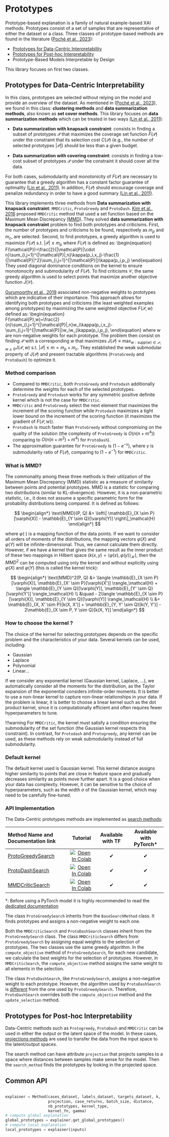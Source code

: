 # Prototypes
Prototype-based explanation is a family of natural example-based XAI methods. Prototypes consist of a set of samples that are representative of either the dataset or a class. Three classes of prototype-based methods are found in the literature ([Poché et al., 2023](https://hal.science/hal-04117520/document)): 

- [Prototypes for Data-Centric Interpretability](#prototypes-for-data-centric-interpretability)
- [Prototypes for Post-hoc Interpretability](#prototypes-for-post-hoc-interpretability)
- Prototype-Based Models Interpretable by Design

This library focuses on first two classes.

## Prototypes for Data-Centric Interpretability
In this class, prototypes are selected without relying on the model and provide an overview of
the dataset. As mentioned in ([Poché et al., 2023](https://hal.science/hal-04117520/document)), we found in this class: **clustering methods** and **data summarization methods**, also known as **set cover methods**. This library focuses on **data summarization methods** which can be treated in two ways [(Lin et al., 2011)](https://aclanthology.org/P11-1052.pdf): 

- **Data summarization with knapsack constraint**: 
consists in finding a subset of prototypes $\mathcal{P}$ that maximizes the coverage set function $F(\mathcal{P})$ under the constraint that its selection cost $C(\mathcal{P})$ (e.g., the number of selected prototypes $|\mathcal{P}|$) should be less than a given budget. 

- **Data summarization with covering constraint**:
consists in finding a low-cost subset  of prototypes $\mathcal{P}$ under the constraint it should cover all the data. 

For both cases, submodularity and monotonicity of $F(\mathcal{P})$ are necessary to guarantee that a greedy algorithm has a constant factor guarantee of optimality [(Lin et al., 2011)](https://aclanthology.org/P11-1052.pdf). In addition, $F(\mathcal{P})$ should encourage coverage and penalize redundancy in order to have a good summary [(Lin et al., 2011)](https://aclanthology.org/P11-1052.pdf).

This library implements three methods from **Data summarization with knapsack constraint**: `MMDCritic`, `ProtoGreedy` and `ProtoDash`.
[Kim et al., 2016](https://proceedings.neurips.cc/paper_files/paper/2016/file/5680522b8e2bb01943234bce7bf84534-Paper.pdf) proposed `MMDCritic` method that used a set function based on the Maximum Mean Discrepancy [(MMD)](#what-is-mmd). They solved **data summarization with knapsack constraint** problem to find both prototypes and criticisms. First, the number of prototypes and criticisms to be found, respectively as $m_p$ and $m_c$, are selected. Second, to find prototypes, a greedy algorithm is used to maximize $F(\mathcal{P})$ s.t. $|\mathcal{P}| \le m_p$ where $F(\mathcal{P})$ is defined as:
\begin{equation}
    F(\mathcal{P})=\frac{2}{|\mathcal{P}|\cdot n}\sum_{i,j=1}^{|\mathcal{P}|,n}\kappa(p_i,x_j)-\frac{1}{|\mathcal{P}|^2}\sum_{i,j=1}^{|\mathcal{P}|}\kappa(p_i,p_j)
\end{equation}
They used diagonal dominance conditions on the kernel to ensure monotonocity and submodularity of $F(\mathcal{P})$. To find criticisms $\mathcal{C}$, the same greedy algorithm is used to select points that maximize another objective function $J(\mathcal{C})$. 

[Gurumoorthy et al., 2019](https://arxiv.org/pdf/1707.01212) associated non-negative weights to prototypes which are indicative of their importance. This approach allows for identifying both prototypes and criticisms (the least weighted examples among prototypes) by maximizing the same weighted objective $F(\mathcal{P},w)$ defined as:
\begin{equation}   
F(\mathcal{P},w)=\frac{2}{n}\sum_{i,j=1}^{|\mathcal{P}|,n}w_i\kappa(p_i,x_j)-\sum_{i,j=1}^{|\mathcal{P}|}w_iw_j\kappa(p_i,p_j),
\end{equation}
where $w$ are non-negative weights for each prototype. The problem then consist on finding $\mathcal{P}$ with a corresponding $w$ that maximizes $J(\mathcal{P}) \equiv \max_{w:supp(w)\in \mathcal{P},w\ge 0} J(\mathcal{P},w)$ s.t. $|\mathcal{P}| \leq m=m_p+m_c$. They established the weak submodular property of $J(\mathcal{P})$ and present tractable algorithms (`ProtoGreedy` and `ProtoDash`) to optimize it. 

### Method comparison

- Compared to `MMDCritic`, both `ProtoGreedy` and `Protodash` additionally determine the weights for each of the selected prototypes. 
- `ProtoGreedy` and `Protodash` works for any symmetric positive definite kernel which is not the case for `MMDCritic`. 
- `MMDCritic` and `ProtoGreedy` select the next element that maximizes the increment of the scoring function while `Protodash` maximizes a tight lower bound on the increment of the scoring function (it maximizes the gradient of $F(\mathcal{P},w)$).
- `ProtoDash` is much faster than `ProtoGreedy` without compromising on the quality of the solution (the complexity of `ProtoGreedy` is $O(n(n+m^4))$ comparing to $O(n(n+m^2)+m^4)$ for `ProtoDash`). 
- The approximation guarantee for `ProtoGreedy` is $(1-e^{-\gamma})$, where $\gamma$ is submodularity ratio of $F(\mathcal{P})$, comparing to $(1-e^{-1})$ for `MMDCritic`.

### What is MMD?
The commonality among these three methods is their utilization of the Maximum Mean Discrepancy (MMD) statistic as a measure of similarity between points and potential prototypes. MMD is a statistic for comparing two distributions (similar to KL-divergence). However, it is a non-parametric statistic, i.e., it does not assume a specific parametric form for the probability distributions being compared. It is defined as follows:

$$
\begin{align*}
\text{MMD}(P, Q) &= \left\| \mathbb{E}_{X \sim P}[\varphi(X)] - \mathbb{E}_{Y \sim Q}[\varphi(Y)] \right\|_\mathcal{H}
\end{align*}
$$

where $\varphi(\cdot)$ is a mapping function of the data points. If we want to consider all orders of moments of the distributions, the mapping vectors $\varphi(X)$ and $\varphi(Y)$ will be infinite-dimensional. Thus, we cannot calculate them directly. However, if we have a kernel that gives the same result as the inner product of these two mappings in Hilbert space ($k(x, y) = \langle \varphi(x), \varphi(y) \rangle_\mathcal{H}$), then the $MMD^2$ can be computed using only the kernel and without explicitly using $\varphi(X)$ and $\varphi(Y)$ (this is called the kernel trick):

$$
\begin{align*}
\text{MMD}^2(P, Q) &= \langle \mathbb{E}_{X \sim P}[\varphi(X)], \mathbb{E}_{X' \sim P}[\varphi(X')] \rangle_\mathcal{H} + \langle \mathbb{E}_{Y \sim Q}[\varphi(Y)], \mathbb{E}_{Y' \sim Q}[\varphi(Y')] \rangle_\mathcal{H} \\
&\quad - 2\langle \mathbb{E}_{X \sim P}[\varphi(X)], \mathbb{E}_{Y \sim Q}[\varphi(Y)] \rangle_\mathcal{H} \\
&= \mathbb{E}_{X, X' \sim P}[k(X, X')] + \mathbb{E}_{Y, Y' \sim Q}[k(Y, Y')] - 2\mathbb{E}_{X \sim P, Y \sim Q}[k(X, Y)]
\end{align*}
$$

### How to choose the kernel ?
The choice of the kernel for selecting prototypes depends on the specific problem and the characteristics of your data. Several kernels can be used, including:

- Gaussian
- Laplace
- Polynomial
- Linear...

If we consider any exponential kernel (Gaussian kernel, Laplace, ...), we automatically consider all the moments for the distribution, as the Taylor expansion of the exponential considers infinite-order moments. It is better to use a non-linear kernel to capture non-linear relationships in your data. If the problem is linear, it is better to choose a linear kernel such as the dot product kernel, since it is computationally efficient and often requires fewer hyperparameters to tune.

!!!warning
    For `MMDCritic`, the kernel must satisfy a condition ensuring the submodularity of the set function (the Gaussian kernel respects this constraint). In contrast, for `Protodash` and `Protogreedy`, any kernel can be used, as these methods rely on weak submodularity instead of full submodularity.

### Default kernel
The default kernel used is Gaussian kernel. This kernel distance assigns higher similarity to points that are close in feature space and gradually decreases similarity as points move further apart. It is a good choice when your data has complexity. However, it can be sensitive to the choice of hyperparameters, such as the width $\sigma$ of the Gaussian kernel, which may need to be carefully fine-tuned.

### API Implementation

The Data-Centric prototypes methods are implemented as [search methods](../../search_methods/):

| Method Name and Documentation link     | **Tutorial**             | Available with TF | Available with PyTorch* |
|:-------------------------------------- | :----------------------: | :---------------: | :---------------------: |
| [ProtoGreedySearch](../proto_greedy/)  | [![Open In Colab](https://colab.research.google.com/assets/colab-badge.svg)](https://colab.research.google.com/drive/1-bUvXxzWrBqLLfS_4TvErcEfyzymTVGz) | ✔ | ✔ |
| [ProtoDashSearch](../proto_dash/)               | [![Open In Colab](https://colab.research.google.com/assets/colab-badge.svg)](https://colab.research.google.com/drive/1-bUvXxzWrBqLLfS_4TvErcEfyzymTVGz) | ✔ | ✔ |
| [MMDCriticSearch](../mmd_critic/)   | [![Open In Colab](https://colab.research.google.com/assets/colab-badge.svg)](https://colab.research.google.com/drive/1-bUvXxzWrBqLLfS_4TvErcEfyzymTVGz) | ✔ | ✔ |

*: Before using a PyTorch model it is highly recommended to read the [dedicated documentation](../pytorch/)

The class `ProtoGreedySearch` inherits from the `BaseSearchMethod` class. It finds prototypes and assigns a non-negative weight to each one.

Both the `MMDCriticSearch` and `ProtoDashSearch` classes inherit from the `ProtoGreedySearch` class. The class `MMDCriticSearch` differs from `ProtoGreedySearch` by assigning equal weights to the selection of prototypes. The two classes use the same greedy algorithm. In the `compute_objective` method of `ProtoGreedySearch`, for each new candidate, we calculate the best weights for the selection of prototypes. However, in `MMDCriticSearch`, the `compute_objective` method assigns the same weight to all elements in the selection.

The class `ProtoDashSearch`, like `ProtoGreedySearch`, assigns a non-negative weight to each prototype. However, the algorithm used by `ProtoDashSearch` is [different](#method-comparison) from the one used by `ProtoGreedySearch`. Therefore, `ProtoDashSearch` overrides both the `compute_objective` method and the `update_selection` method.

## Prototypes for Post-hoc Interpretability

Data-Centric methods such as `Protogreedy`, `ProtoDash` and `MMDCritic` can be used in either the output or the latent space of the model. In these cases, [projections methods](../../projections/) are used to transfer the data from the input space to the latent/output spaces.

The search method can have attribute `projection` that projects samples to a space where distances between samples make sense for the model. Then the `search_method` finds the prototypes by looking in the projected space.

## Common API ##

```python

explainer = Method(cases_dataset, labels_dataset, targets_dataset, k, 
                   projection, case_returns, batch_size, distance, 
                   nb_prototypes, kernel_type, 
                   kernel_fn, gamma)
# compute global explanation
global_prototypes = explainer.get_global_prototypes()
# compute local explanation
local_prototypes = explainer(inputs)

```

